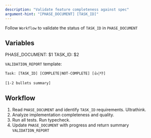 ```yaml
---
description: "Validate feature completeness against spec"
argument-hint: "[PHASE_DOCUMENT] [TASK_ID]"
---
```


Follow `Workflow` to validate the status of `TASK_ID` in `PHASE_DOCUMENT`

## Variables

PHASE_DOCUMENT: $1
TASK_ID: $2

`VALIDATION_REPORT` template:
```
Task: [TASK_ID] [COMPLETE|NOT-COMPLETE] [👍|👎]

[1-2 bullets summary]
```

## Workflow

1. Read `PHASE_DOCUMENT` and identify `TASK_ID` requirements. Ultrathink.
2. Analyze implementation completeness and quality.
3. Run all tests. Run typecheck.
4. Update `PHASE_DOCUMENT` with progress and return summary `VALIDATION_REPORT`
